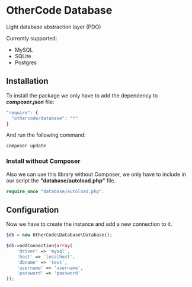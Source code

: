 # OtherCode Database

Light database abstraction layer (PDO) 

Currently supported:

* MySQL
* SQLite
* Postgres

## Installation

To install the package we only have to add the dependency to ***composer.json*** file:

```javascript
"require": {
  "othercode/database": "*"
}
```

And run the following command:


```bash
composer update
```

### Install without Composer

Also we can use this library without Composer, we only have to include in our script the **"database/autoload.php"** file.
```php
require_once "database/autoload.php".
```

## Configuration

Now we have to create the instance and add a new connection to it.

```php
$db = new OtherCode\Database\Database();

$db->addConnection(array(
    'driver' => 'mysql',
    'host' => 'localhost',
    'dbname' => 'test',
    'username' => 'username',
    'password' => 'password'
));
```